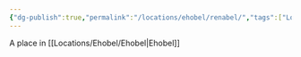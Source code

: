```yaml
---
{"dg-publish":true,"permalink":"/locations/ehobel/renabel/","tags":["Location","Unexplored"],"updated":"2025-01-14T21:03:47.375+00:00"}
---
```


A place in [[Locations/Ehobel/Ehobel\|Ehobel]]